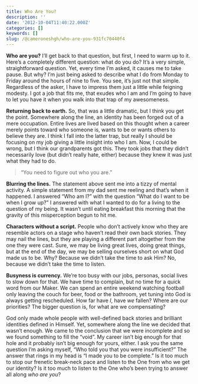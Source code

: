 ```yaml
---
title: Who Are You?
description: ''
date: '2012-10-04T11:40:22.000Z'
categories: []
keywords: []
slug: /@cameroneshgh/who-are-you-931fc70440f4
---
```


**Who are you?** I’ll get back to that question, but first, I need to warm up to it. Here’s a completely different question: what do you do? It’s a very simple, straightforward question. Yet, every time I’m asked, it causes me to take pause. But why? I’m just being asked to describe what I do from Monday to Friday around the hours of nine to five. You see, it’s just not that simple. Regardless of the asker, I have to impress them just a little while feigning modesty. I got a job that fits me, that exudes who I am and I’m going to have to let you have it when you walk into that trap of my awesomeness.

**Returning back to earth.** So, that was a little dramatic, but I think you get the point. Somewhere along the line, an identity has been forged out of a mere occupation. Entire lives are lived based on this thought when a career merely points toward who someone is, wants to be or wants others to believe they are. I think I fall into the latter trap, but really I should be focusing on my job giving a little insight into who I am. Now, I could be wrong, but I think our grandparents got this. They took jobs that they didn’t necessarily love (but didn’t really hate, either) because they knew it was just what they had to do.

> “You need to figure out who you are.”

**Blurring the lines.** The statement above sent me into a tizzy of mental activity. A simple statement from my dad sent me reeling and that’s when it happened. I answered “Who am I?” with the question “What do I want to be when I grow up?” I answered with what I wanted to do for a living to the question of my being. It wasn’t until eating breakfast this morning that the gravity of this misperception begun to hit me.

**Characters without a script.** People who don’t actively know who they are resemble actors on a stage who haven’t read their own back stories. They may nail the lines, but they are playing a different part altogether from the one they were cast. Sure, we may be living great lives, doing great things, but at the end of the day, we may be selling ourselves short on what God made us to be. Why? Because we didn’t take the time to ask Him? No, because we didn’t take the time to listen.

**Busyness is currency.** We’re too busy with our jobs, personas, social lives to slow down for that. We have time to complain, but no time for a quick word from our Maker. We can spend an entire weekend watching football only leaving the couch for beer, food or the bathroom, yet tuning into God is always getting rescheduled. How far have _I_, have _we_ fallen? Where are our priorities? The bigger question is, for what are we compensating?

God only made whole people with well-defined back stories and brilliant identities defined in Himself. Yet, somewhere along the line we decided that wasn’t enough. We came to the conclusion that we were incomplete and so we found something to fill the “void”. My career isn’t big enough for that hole and it probably isn’t big enough for yours, either. I ask you the same question I’m asking myself, “Who told you that you were insufficient?” The answer that rings in my head is “I made you to be complete.” Is it too much to stop our frenetic break-neck pace and listen to the One from who we get our identity? Is it too much to listen to the One who’s been trying to answer all along _who are you_?